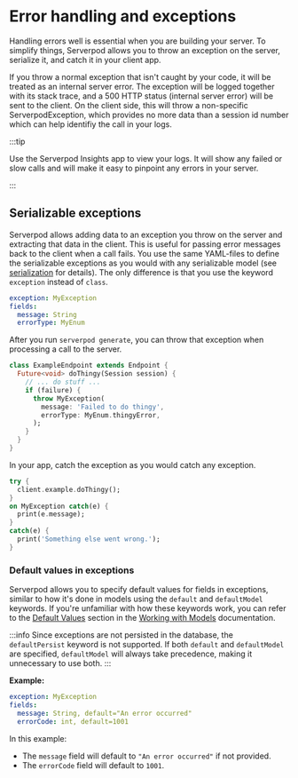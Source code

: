 # Error handling and exceptions

Handling errors well is essential when you are building your server. To simplify things, Serverpod allows you to throw an exception on the server, serialize it, and catch it in your client app.

If you throw a normal exception that isn't caught by your code, it will be treated as an internal server error. The exception will be logged together with its stack trace, and a 500 HTTP status (internal server error) will be sent to the client. On the client side, this will throw a non-specific ServerpodException, which provides no more data than a session id number which can help identifiy the call in your logs.

:::tip

Use the Serverpod Insights app to view your logs. It will show any failed or slow calls and will make it easy to pinpoint any errors in your server.

:::

## Serializable exceptions

Serverpod allows adding data to an exception you throw on the server and extracting that data in the client. This is useful for passing error messages back to the client when a call fails. You use the same YAML-files to define the serializable exceptions as you would with any serializable model (see [serialization](serialization) for details). The only difference is that you use the keyword `exception` instead of `class`.

```yaml
exception: MyException
fields:
  message: String
  errorType: MyEnum
```

After you run `serverpod generate`, you can throw that exception when processing a call to the server.

```dart
class ExampleEndpoint extends Endpoint {
  Future<void> doThingy(Session session) {
    // ... do stuff ...
    if (failure) {
      throw MyException(
        message: 'Failed to do thingy',
        errorType: MyEnum.thingyError,
      );
    }
  }
}
```

In your app, catch the exception as you would catch any exception.

```dart
try {
  client.example.doThingy();
}
on MyException catch(e) {
  print(e.message);
}
catch(e) {
  print('Something else went wrong.');
}
```

### Default values in exceptions

Serverpod allows you to specify default values for fields in exceptions, similar to how it's done in models using the `default` and `defaultModel` keywords. If you're unfamiliar with how these keywords work, you can refer to the [Default Values](models#default-values) section in the [Working with Models](models) documentation.

:::info
Since exceptions are not persisted in the database, the `defaultPersist` keyword is not supported. If both `default` and `defaultModel` are specified, `defaultModel` will always take precedence, making it unnecessary to use both.
:::

**Example:**

```yaml
exception: MyException
fields:
  message: String, default="An error occurred"
  errorCode: int, default=1001
```

In this example:

- The `message` field will default to `"An error occurred"` if not provided.
- The `errorCode` field will default to `1001`.
